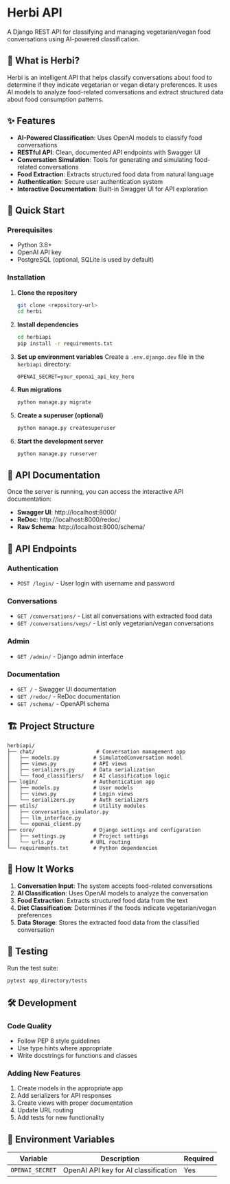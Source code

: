 # Herbi API

A Django REST API for classifying and managing vegetarian/vegan food conversations using AI-powered classification.

## 🍃 What is Herbi?

Herbi is an intelligent API that helps classify conversations about food to determine if they indicate vegetarian or vegan dietary preferences. It uses AI models to analyze food-related conversations and extract structured data about food consumption patterns.

## ✨ Features

- **AI-Powered Classification**: Uses OpenAI models to classify food conversations
- **RESTful API**: Clean, documented API endpoints with Swagger UI
- **Conversation Simulation**: Tools for generating and simulating food-related conversations
- **Food Extraction**: Extracts structured food data from natural language
- **Authentication**: Secure user authentication system
- **Interactive Documentation**: Built-in Swagger UI for API exploration

## 🚀 Quick Start

### Prerequisites

- Python 3.8+
- OpenAI API key
- PostgreSQL (optional, SQLite is used by default)

### Installation

1. **Clone the repository**
   ```bash
   git clone <repository-url>
   cd herbi
   ```

2. **Install dependencies**
   ```bash
   cd herbiapi
   pip install -r requirements.txt
   ```

3. **Set up environment variables**
   Create a `.env.django.dev` file in the `herbiapi` directory:
   ```env
   OPENAI_SECRET=your_openai_api_key_here
   ```

4. **Run migrations**
   ```bash
   python manage.py migrate
   ```

5. **Create a superuser (optional)**
   ```bash
   python manage.py createsuperuser
   ```

6. **Start the development server**
   ```bash
   python manage.py runserver
   ```

## 📖 API Documentation

Once the server is running, you can access the interactive API documentation:

- **Swagger UI**: http://localhost:8000/
- **ReDoc**: http://localhost:8000/redoc/
- **Raw Schema**: http://localhost:8000/schema/

## 🔌 API Endpoints

### Authentication
- `POST /login/` - User login with username and password

### Conversations
- `GET /conversations/` - List all conversations with extracted food data
- `GET /conversations/vegs/` - List only vegetarian/vegan conversations

### Admin
- `GET /admin/` - Django admin interface

### Documentation
- `GET /` - Swagger UI documentation
- `GET /redoc/` - ReDoc documentation
- `GET /schema/` - OpenAPI schema

## 🏗️ Project Structure

```
herbiapi/
├── chat/                    # Conversation management app
│   ├── models.py           # SimulatedConversation model
│   ├── views.py            # API views
│   ├── serializers.py      # Data serialization
│   └── food_classifiers/   # AI classification logic
├── login/                  # Authentication app
│   ├── models.py           # User models
│   ├── views.py            # Login views
│   └── serializers.py      # Auth serializers
├── utils/                  # Utility modules
│   ├── conversation_simulator.py
│   ├── llm_interface.py
│   └── openai_client.py
├── core/                   # Django settings and configuration
│   ├── settings.py         # Project settings
│   └── urls.py            # URL routing
└── requirements.txt        # Python dependencies
```

## 🤖 How It Works

1. **Conversation Input**: The system accepts food-related conversations
2. **AI Classification**: Uses OpenAI models to analyze the conversation
3. **Food Extraction**: Extracts structured food data from the text
4. **Diet Classification**: Determines if the foods indicate vegetarian/vegan preferences
5. **Data Storage**: Stores the extracted food data from the classified conversation 

## 🧪 Testing

Run the test suite:
```bash
pytest app_directory/tests
```

## 🛠️ Development

### Code Quality
- Follow PEP 8 style guidelines
- Use type hints where appropriate
- Write docstrings for functions and classes

### Adding New Features
1. Create models in the appropriate app
2. Add serializers for API responses
3. Create views with proper documentation
4. Update URL routing
5. Add tests for new functionality

## 📝 Environment Variables

| Variable | Description | Required |
|----------|-------------|----------|
| `OPENAI_SECRET` | OpenAI API key for AI classification | Yes |